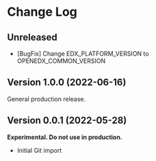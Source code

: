 # Change Log

## Unreleased
* [BugFix] Change EDX_PLATFORM_VERSION to OPENEDX_COMMON_VERSION

## Version 1.0.0 (2022-06-16)

General production release.

## Version 0.0.1 (2022-05-28)

**Experimental. Do not use in production.**

* Initial Git import
